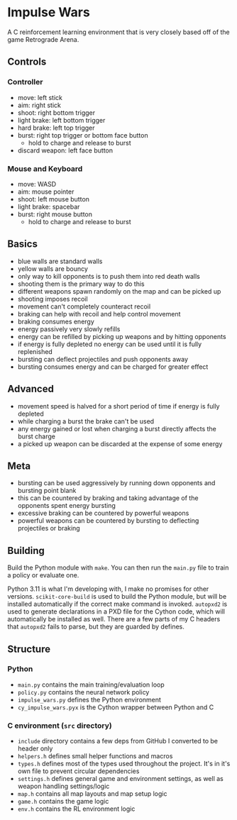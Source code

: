# Impulse Wars

A C reinforcement learning environment that is very closely based off of the game Retrograde Arena. 

## Controls

### Controller

- move: left stick
- aim: right stick
- shoot: right bottom trigger
- light brake: left bottom trigger
- hard brake: left top trigger
- burst: right top trigger or bottom face button
    - hold to charge and release to burst
- discard weapon: left face button

### Mouse and Keyboard

- move: WASD
- aim: mouse pointer
- shoot: left mouse button
- light brake: spacebar
- burst: right mouse button
    - hold to charge and release to burst

## Basics

- blue walls are standard walls
- yellow walls are bouncy
- only way to kill opponents is to push them into red death walls
- shooting them is the primary way to do this
- different weapons spawn randomly on the map and can be picked up
- shooting imposes recoil
- movement can't completely counteract recoil
- braking can help with recoil and help control movement
- braking consumes energy
- energy passively very slowly refills 
- energy can be refilled by picking up weapons and by hitting opponents
- if energy is fully depleted no energy can be used until it is fully replenished
- bursting can deflect projectiles and push opponents away
- bursting consumes energy and can be charged for greater effect

## Advanced

- movement speed is halved for a short period of time if energy is fully depleted
- while charging a burst the brake can't be used
- any energy gained or lost when charging a burst directly affects the burst charge
- a picked up weapon can be discarded at the expense of some energy

## Meta

- bursting can be used aggressively by running down opponents and bursting point blank
- this can be countered by braking and taking advantage of the opponents spent energy bursting
- excessive braking can be countered by powerful weapons
- powerful weapons can be countered by bursting to deflecting projectiles or braking

## Building

Build the Python module with `make`. You can then run the `main.py` file to train a policy or evaluate one. 

Python 3.11 is what I'm developing with, I make no promises for other versions. `scikit-core-build` is used to build the Python module, but will be installed automatically if the correct make command is invoked. `autopxd2` is used to generate declarations in a PXD file for the Cython code, which will automatically be installed as well. There are a few parts of my C headers that `autopxd2` fails to parse, but they are guarded by defines. 

## Structure

### Python

- `main.py` contains the main training/evaluation loop
- `policy.py` contains the neural network policy
- `impulse_wars.py` defines the Python environment
- `cy_impulse_wars.pyx` is the Cython wrapper between Python and C

### C environment (`src` directory)

- `include` directory contains a few deps from GitHub I converted to be header only
- `helpers.h` defines small helper functions and macros
- `types.h` defines most of the types used throughout the project. It's in it's own file to prevent circular dependencies
- `settings.h` defines general game and environment settings, as well as weapon handling settings/logic
- `map.h` contains all map layouts and map setup logic
- `game.h` contains the game logic
- `env.h` contains the RL environment logic
